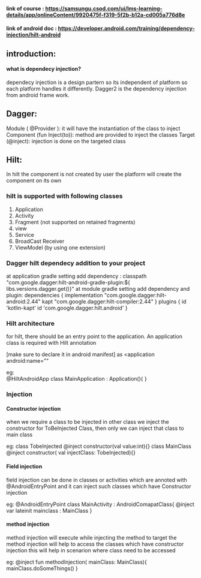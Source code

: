 #### link of course : https://samsungu.csod.com/ui/lms-learning-details/app/onlineContent/9920475f-f319-5f2b-b12a-cd005a776d8e
#### link of android doc : https://developer.android.com/training/dependency-injection/hilt-android

## introduction: 
#### what is dependecy injection?
dependecy injection is a design partern so its independent of platform so each platform handles it differently.
Dagger2 is the dependency injection from android frame work.

## Dagger:
Module ( @Provider ): it will have the instantiation of the class to inject 
Component (fun Inject(to)): method are provided to inject the classes
Target (@inject): injection is done on the targeted class

## Hilt:
In hilt the component is not created by user the platform will create the component on its own
### hilt is supported with following classes
1. Application
2. Activity
3. Fragment (not supported on retained fragments)
4. view
5. Service
6. BroadCast Receiver
7. ViewModel (by using one extension)

### Dagger hilt dependecy addition to your project
at application gradle setting add dependency : classpath "com.google.dagger:hilt-android-gradle-plugin:${ libs.versions.dagger.get()}"
at module gradle setting add dependency and plugin: 
dependencies {
  implementation "com.google.dagger:hilt-android:2.44"
  kapt "com.google.dagger:hilt-compiler:2.44"
}
plugins {
  id 'kotlin-kapt'
  id 'com.google.dagger.hilt.android'
}
### Hilt architecture 
for hilt, there should be an entry point to the application.
An application class is required with Hilt annotation 

[make sure to declare it in android manifest] as
<application 
android:name=""
</application>

eg:  
@HiltAndroidApp
class MainApplication : Application(){
}

### Injection
#### Constructor injection
when we require a class to be injected in other class we inject the constructor for ToBeInjected Class, then only we can inject that class to main class

eg: class TobeInjected @inject constructor(val value:int){}
    class MainClass @inject constructor( val injectClass: TobeInjected){}
    
#### Field injection 
field injection can be done in classes or activities which are annoted with @AndroidEntryPoint 
and it can inject such classes which have Constructor injection 

eg:
@AndroidEntryPoint
class MainActivity : AndroidComapatClass{
@inject
var lateinit mainclass : MainClass
}

#### method injection
method injection will execute while injecting the method to target 
the method injection will help to access the classes which have constructor injection 
this will help in scenarion where class need to be accessed

eg: 
@inject 
fun methodInjection( mainClass: MainClass){
mainClass.doSomeThings()
}


